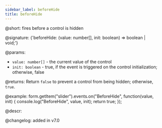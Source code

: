 ```yaml
---
sidebar_label: beforeHide
title: beforeHide
---          
```


@short: fires before a control is hidden

@signature: {'beforeHide: (value: number[], init: boolean) => boolean | void;'}
 
@params:
- `value: number[]` - the current value of the control
- `init: boolean` - true, if the event is triggered on the control initialization; otherwise, false

@returns:
Return `false` to prevent a control from being hidden; otherwise, `true`.

@example:
form.getItem("slider").events.on("BeforeHide", function(value, init) {
    console.log("BeforeHide", value, init);
    return true;
});

@descr:

@changelog: added in v7.0
